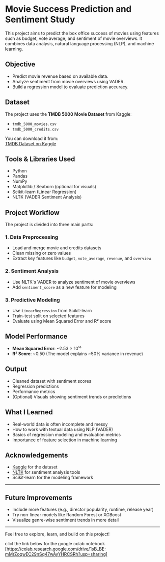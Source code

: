 # Movie Success Prediction and Sentiment Study

This project aims to predict the box office success of movies using features such as budget, vote average, and sentiment of movie overviews. It combines data analysis, natural language processing (NLP), and machine learning.

## Objective

- Predict movie revenue based on available data.
- Analyze sentiment from movie overviews using VADER.
- Build a regression model to evaluate prediction accuracy.

##  Dataset

The project uses the **TMDB 5000 Movie Dataset** from Kaggle:
- `tmdb_5000_movies.csv`
- `tmdb_5000_credits.csv`

You can download it from:  
[TMDB Dataset on Kaggle](https://www.kaggle.com/datasets/tmdb/tmdb-movie-metadata)


## Tools & Libraries Used

- Python
- Pandas
- NumPy
- Matplotlib / Seaborn (optional for visuals)
- Scikit-learn (Linear Regression)
- NLTK (VADER Sentiment Analysis)

## Project Workflow

The project is divided into three main parts:

### 1. Data Preprocessing
- Load and merge movie and credits datasets
- Clean missing or zero values
- Extract key features like `budget`, `vote_average`, `revenue`, and `overview`

### 2. Sentiment Analysis
- Use NLTK's VADER to analyze sentiment of movie overviews
- Add `sentiment_score` as a new feature for modeling

### 3. Predictive Modeling
- Use `LinearRegression` from Scikit-learn
- Train-test split on selected features
- Evaluate using Mean Squared Error and R² score


## Model Performance

- **Mean Squared Error**: ~2.53 × 10¹⁶  
- **R² Score**: ~0.50 (The model explains ~50% variance in revenue)


## Output

- Cleaned dataset with sentiment scores
- Regression predictions
- Performance metrics
- (Optional) Visuals showing sentiment trends or predictions


##  What I Learned

- Real-world data is often incomplete and messy
- How to work with textual data using NLP (VADER)
- Basics of regression modeling and evaluation metrics
- Importance of feature selection in machine learning



## Acknowledgements

- [Kaggle](https://www.kaggle.com/) for the dataset
- [NLTK](https://www.nltk.org/) for sentiment analysis tools
- Scikit-learn for the modeling framework

---

## Future Improvements

- Include more features (e.g., director popularity, runtime, release year)
- Try non-linear models like Random Forest or XGBoost
- Visualize genre-wise sentiment trends in more detail

---

Feel free to explore, learn, and build on this project!

clicl the link below for the google colab notebook 
[https://colab.research.google.com/drive/1sB_BE-mMrZoqwEC29nSq47wAyYHRCSRh?usp=sharing]
